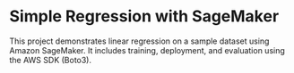# Simple Regression with SageMaker

This project demonstrates linear regression on a sample dataset using Amazon SageMaker. It includes training, deployment, and evaluation using the AWS SDK (Boto3).

